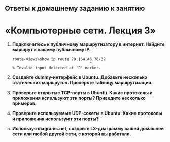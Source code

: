 ## Ответы к домашнему заданию к занятию
# «Компьютерные сети. Лекция 3»

1. **Подключитесь к публичному маршрутизатору в интернет. Найдите маршрут к вашему публичному IP.**
    ```
    route-views>show ip route 79.164.46.76/32
                                      ^
    % Invalid input detected at '^' marker.

    ```
    
    
2. **Создайте dummy-интерфейс в Ubuntu. Добавьте несколько статических маршрутов. Проверьте таблицу маршрутизации.**

3. **Проверьте открытые TCP-порты в Ubuntu. Какие протоколы и приложения используют эти порты? Приведите несколько примеров.**

4. **Проверьте используемые UDP-сокеты в Ubuntu. Какие протоколы и приложения используют эти порты?**

5. **Используя diagrams.net, создайте L3-диаграмму вашей домашней сети или любой другой сети, с которой вы работали.**


